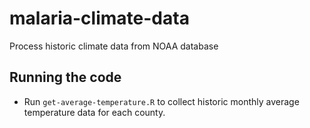 # malaria-climate-data
Process historic climate data from NOAA database

## Running the code
* Run `get-average-temperature.R` to collect historic monthly average temperature data for each county.


